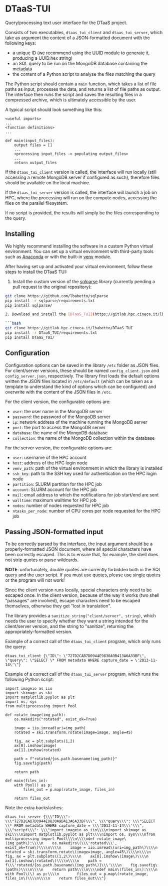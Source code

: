 # DTaaS-TUI

Query/processing text user interface for the DTaaS project.

Consists of two executables, `dtaas_tui_client` and `dtaas_tui_server`, which take as argument the content of a JSON-formatted document with the following keys:

 - a unique ID (we recommend using the [UUID](https://docs.python.org/3/library/uuid.html) module to generate it, producing a UUID.hex string)
 - an SQL query to be run on the MongoDB database containing the metadata 
 - the content of a Python script to analyse the files matching the query

The Python script should contain a `main` function, which takes a list of file paths as input, processes the data, and returns a list of file paths as output. The interface then runs the script and saves the resulting files in a compressed archive, which is ultimately accessible by the user.

A typical script should look something like this:

```
<useful imports>
...
<function definitions>
...

def main(input_files):
    output files = []
    ...
    <processing input_files -> populating output_files>
    ...
    return output_files
```

If the `dtaas_tui_client` version is called, the interface will run locally (still accessing a remote MongoDB server if configured as such), therefore files should be available on the local machine.

If the `dtaas_tui_server` version is called, the interface will launch a job on HPC, where the processing will run on the compute nodes, accessing the files on the parallel filesystem.

If no script is provided, the results will simply be the files corresponding to the query.

## Installing

We highly recommend installing the software in a custom Python virtual environment. You can set up a virtual environment with third-party tools such as [Anaconda](https://docs.anaconda.com/free/anaconda/install/index.html) or with the built-in [venv](https://docs.python.org/3/library/venv.html) module.

After having set up and activated your virtual environment, follow these steps to install the DTaaS TUI:

  1. Install the custom version of the [sqlparse](https://github.com/lbabetto/sqlparse) library (currently pending a pull request to the original repository):

  ```bash
  git clone https://github.com/lbabetto/sqlparse
  pip install -r sqlparse/requirements.txt
  pip install sqlparse/

  2. Download and install the [DTaaS_TUI](https://gitlab.hpc.cineca.it/lbabetto/DTaaS_TUI) repository and its requirements:
  
  ```bash
  git clone https://gitlab.hpc.cineca.it/lbabetto/DTaaS_TUI  
  pip install -r DTaaS_TUI/requirements.txt
  pip install DTaaS_TUI/
  ```

## Configuration

Configuration options can be saved in the library `/etc` folder as JSON files. For client/server versions, these should be named `config_client.json` and `config_server.json`, respectively. The library first loads the default options written the JSON files located in `/etc/default` (which can be taken as a template to understand the kind of options which can be configured) and overwrite with the content of the JSON files in `/etc`.

For the client version, the configurable options are:

  * `user`: the user name in the MongoDB server
  * `password`: the password of the MongoDB server
  * `ip`: network address of the machine running the MongoDB server
  * `port`: the port to access the MongoDB server
  * `database`: the name of the MongoDB database
  * `collection`: the name of the MongoDB collection within the database

For the server version, the configurable options are:

  * `user`: username of the HPC account
  * `host`: address of the HPC login node
  * `venv_path`: path of the virtual environment in which the library is installed
  * `ssh_key`: path to the SSH key used for authentication on the HPC login node
  * `partition`: SLURM partition for the HPC job
  * `account`: SLURM account for the HPC job
  * `mail`: email address to which the notifications for job start/end are sent
  * `walltime`: maximum walltime for HPC job
  * `nodes`: number of nodes requested for HPC job
  * `ntasks_per_node`: number of CPU cores per node requested for the HPC job


## Passing JSON-formatted input

To be correctly parsed by the interface, the input argument should be a properly-formatted JSON document, where all special characters have been correctly escaped. This is to ensure that, for example, the shell does not strip quotes or parse wildcards.

**NOTE**: unfortunately, double quotes are currently forbidden both in the SQL query and the user script. If you must use quotes, please use single quotes or the program will not work!

Since the client version runs locally, special characters only need to be escaped once. In the client version, because of the way it works (two shell "passages" are involved), escape characters need to be escaped themselves, otherwise they get "lost in translation".

The library provides a `sanitize_string("client/server", string)`, which needs the user to specify whether they want a string intended for the client/server version, and the string to "sanitize", returning the appropriately-formatted version.

Example of a correct call of the `dtaas_tui_client` program, which only runs the query:

```
dtaas_tui_client {\"ID\": \"727D2CAB7D0944E9830A9B413A6A33BF\", \"query\": \"SELECT \* FROM metadata WHERE capture_date = \'2013-11-14\'\"}
```

Example of a correct call of the `dtaas_tui_server` program, which runs the following Python script:

```
import imageio as iio
import skimage as ski
import matplotlib.pyplot as plt
import os, sys
from multiprocessing import Pool

def rotate_image(img_path):
    os.makedirs("rotated", exist_ok=True)

    image = iio.imread(uri=img_path)
    rotated = ski.transform.rotate(image=image, angle=45)

    fig, ax = plt.subplots(1,2)
    ax[0].imshow(image)
    ax[1].imshow(rotated)

    path = f"rotated/{os.path.basename(img_path)}"
    fig.savefig(path)

    return path

def main(files_in):
    with Pool() as p:
        files_out = p.map(rotate_image, files_in)

    return files_out
```

Note the extra backslashes:

```
dtaas_tui_server {\\\"ID\\\": \\\"727D2CAB7D0944E9830A9B413A6A33BF\\\", \\\"query\\\": \\\"SELECT \\* FROM metadata WHERE capture_date = \\\'2013-11-14\\\'\\\", \\\"script\\\": \\\"import imageio as iio\\\\nimport skimage as ski\\\\nimport matplotlib.pyplot as plt\\\\nimport os, sys\\\\nfrom multiprocessing import Pool\\\\n\\\\ndef rotate_image\(img_path\):\\\\n    os.makedirs\(\\\'rotated\\\', exist_ok=True\)\\\\n\\\\n    image = iio.imread\(uri=img_path\)\\\\n    rotated = ski.transform.rotate\(image=image, angle=45\)\\\\n\\\\n    fig, ax = plt.subplots\(1,2\)\\\\n    ax[0].imshow\(image\)\\\\n    ax[1].imshow\(rotated\)\\\\n\\\\n    path = f\\\'rotated/{os.path.basename\(img_path\)}\\\'\\\\n    fig.savefig\(path\)\\\\n\\\\n    return path\\\\n\\\\ndef main\(files_in\):\\\\n    with Pool\(\) as p:\\\\n        files_out = p.map\(rotate_image, files_in\)\\\\n\\\\n    return files_out\\\"}
```